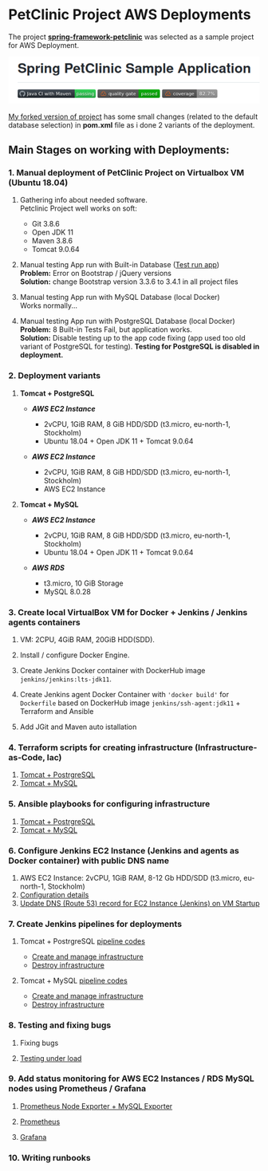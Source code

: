 # PetClinic Project AWS Deployments

The project [**spring-framework-petclinic**](https://github.com/spring-petclinic/spring-framework-petclinic) was selected as a sample project for AWS Deployment.

![d1](img/d1.png)

[My forked version of project](https://github.com/uixcoder/spring-framework-petclinic) has some small changes (related to the default database selection) in **pom.xml** file as i done 2 variants of the deployment.

## Main Stages on working with Deployments:

### 1. Manual deployment of PetClinic Project on Virtualbox VM (Ubuntu 18.04)
    
1. Gathering info about needed software.  
Petclinic Project well works on soft:
    - Git 3.8.6
    - Open JDK 11
    - Maven 3.8.6
    - Tomcat 9.0.64
         

2. Manual testing App run with Built-in Database ([Test run app](img/0_1.png))  
**Problem:** Error on Bootstrap / jQuery versions  
**Solution:** change Bootstrap version 3.3.6 to 3.4.1 in all project files

3. Manual testing App run with MySQL Database (local Docker)  
Works normally...

4. Manual testing App run with PostgreSQL Database (local Docker)  
**Problem:** 8 Built-in Tests Fail, but application works.  
**Solution:** Disable testing up to the app code fixing (app used too old variant of PostgreSQL for testing). **Testing for PostgreSQL is disabled in deployment.**

### 2. Deployment variants

   1. **Tomcat + PostgreSQL**

      - ***AWS EC2 Instance***  
          - 2vCPU, 1GiB RAM, 8 GiB HDD/SDD (t3.micro, eu-north-1, Stockholm)  
          - Ubuntu 18.04 + Open JDK 11 + Tomcat 9.0.64  

      - ***AWS EC2 Instance***  
          - 2vCPU, 1GiB RAM, 8 GiB HDD/SDD (t3.micro, eu-north-1, Stockholm)  
          - AWS EC2 Instance  

   2. **Tomcat + MySQL**

      - ***AWS EC2 Instance***  
          - 2vCPU, 1GiB RAM, 8 GiB HDD/SDD (t3.micro, eu-north-1, Stockholm)  
          - Ubuntu 18.04 + Open JDK 11 + Tomcat 9.0.64  

      - ***AWS RDS***  
          - t3.micro, 10 GiB Storage
          - MySQL 8.0.28

### 3. Create local VirtualBox VM for Docker + Jenkins / Jenkins agents containers

   1. VM: 2CPU, 4GiB RAM, 20GiB HDD(SDD).

   2. Install / configure Docker Engine.
   
   3. Create Jenkins Docker container with DockerHub image `jenkins/jenkins:lts-jdk11`.
   
   4. Create Jenkins agent Docker Container with `'docker build'` for `Dockerfile` based on DockerHub image `jenkins/ssh-agent:jdk11` + Terraform and Ansible  
   
   5. Add JGit and Maven auto istallation  

### 4. Terraform scripts for creating infrastructure (Infrastructure-as-Code, Iac)

   1. [Tomcat + PostrgreSQL](https://github.com/uixcoder/Deploy_AWS_EC2_PostgerSQL/tree/master/Terraform)
   2. [Tomcat + MySQL](https://github.com/uixcoder/Deploy_AWS_EC2_RDS_MySQL/tree/master/Terraform)

### 5. Ansible playbooks for configuring infrastructure

   1. [Tomcat + PostrgreSQL](https://github.com/uixcoder/Deploy_AWS_EC2_PostgerSQL/tree/master/Ansible)
   2. [Tomcat + MySQL](https://github.com/uixcoder/Deploy_AWS_EC2_RDS_MySQL/tree/master/Ansible)

### 6. Configure Jenkins EC2 Instance (Jenkins and agents as Docker container) with public DNS name

   1. AWS EC2 Instance: 2vCPU, 1GiB RAM, 8-12 Gb HDD/SDD (t3.micro, eu-north-1, Stockholm) 
   2. [Configuration details](JenkinsConfig.md)
   3. [Update DNS (Route 53) record for EC2 Instance (Jenkins) on VM Startup](UpdateZoneForEC2.md)

### 7. Create Jenkins pipelines for deployments

   1. Tomcat + PostrgreSQL [pipeline codes](https://github.com/uixcoder/Deploy_AWS_EC2_PostgerSQL/tree/master/Jenkins) 
      - [Create and manage infrastructure](Deploy1Application.md)
      - [Destroy infrastructure](Destroy1Deployment.md)

   2. Tomcat + MySQL [pipeline codes](https://github.com/uixcoder/Deploy_AWS_EC2_RDS_MySQL/tree/master/Jenkins)
      - [Create and manage infrastructure](Deploy2Application.md)
      - [Destroy infrastructure](Destroy2Deployment.md)

### 8. Testing and fixing bugs

   1. Fixing bugs 

   2. [Testing under load](Testing.md)

### 9. Add status monitoring for AWS EC2 Instances / RDS MySQL nodes using Prometheus / Grafana 
 
   1. [Prometheus Node Exporter + MySQL Exporter](PG_NodeExporter_MySqlExporter.md) 

   2. [Prometheus](PG_Prometheus.md)

   3. [Grafana](PG_Grafana.md)

### 10. Writing runbooks


